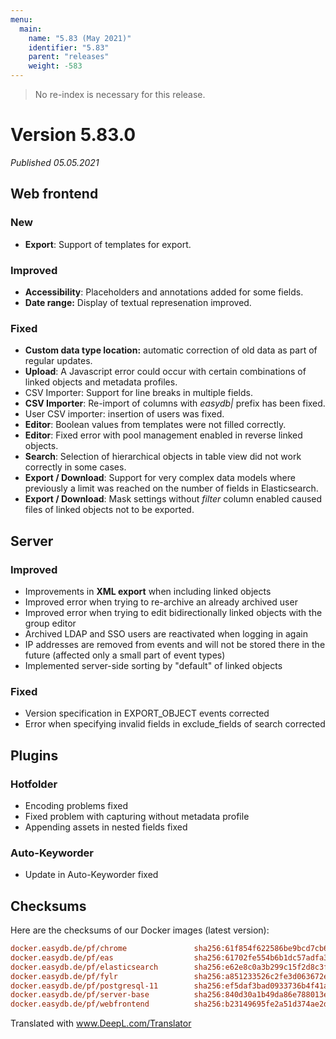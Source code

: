 ```yaml
---
menu:
  main:
    name: "5.83 (May 2021)"
    identifier: "5.83"
    parent: "releases"
    weight: -583
---
```


> No re-index is necessary for this release. 

# Version 5.83.0

*Published 05.05.2021*

## Web frontend

### New

- **Export**: Support of templates for export.

### Improved

- **Accessibility**: Placeholders and annotations added for some fields.
- **Date range:** Display of textual represenation improved.

### Fixed

- **Custom data type location:** automatic correction of old data as part of regular updates.
- **Upload**: A Javascript error could occur with certain combinations of linked objects and metadata profiles.
- CSV Importer: Support for line breaks in multiple fields.
- **CSV Importer**: Re-import of columns with *easydb|* prefix has been fixed.
- User CSV importer: insertion of users was fixed.
- **Editor**: Boolean values from templates were not filled correctly.
- **Editor**: Fixed error with pool management enabled in reverse linked objects.
- **Search**: Selection of hierarchical objects in table view did not work correctly in some cases.
- **Export / Download**: Support for very complex data models where previously a limit was reached on the number of fields in Elasticsearch.
- **Export / Download**: Mask settings without *filter* column enabled caused files of linked objects not to be exported. 

## Server

### Improved

- Improvements in **XML export** when including linked objects
- Improved error when trying to re-archive an already archived user
- Improved error when trying to edit bidirectionally linked objects with the group editor
- Archived LDAP and SSO users are reactivated when logging in again
- IP addresses are removed from events and will not be stored there in the future (affected only a small part of event types)
- Implemented server-side sorting by "default" of linked objects

### Fixed

- Version specification in EXPORT_OBJECT events corrected
- Error when specifying invalid fields in exclude_fields of search corrected

## Plugins

### Hotfolder

- Encoding problems fixed
- Fixed problem with capturing without metadata profile
- Appending assets in nested fields fixed

### Auto-Keyworder

- Update in Auto-Keyworder fixed

## Checksums

Here are the checksums of our Docker images (latest version):

```ini
docker.easydb.de/pf/chrome               sha256:61f854f622586be9bcd7cb68d31d56b7578421ac5352a7cbaa00b39011f376b2
docker.easydb.de/pf/eas                  sha256:61702fe554b6b1dc57adfa35ef148e8b821058fd5fd0566fe355f805b38350ad
docker.easydb.de/pf/elasticsearch        sha256:e62e8c0a3b299c15f2d8c3f134e5d5f6123bf109d931bdf58c647e48663d36df
docker.easydb.de/pf/fylr                 sha256:a851233526c2fe3d063672e2ebb598fdd166e2d0eaf55b002312ae6af85271c1
docker.easydb.de/pf/postgresql-11        sha256:ef5daf3bad0933736b4f41a5f98e9b9c0e47738a8e01708683972b00fe8da7ce
docker.easydb.de/pf/server-base          sha256:840d30a1b49da86e788013e1e5c9518361ec674191e3cc3c88998dfc2876585b
docker.easydb.de/pf/webfrontend          sha256:b23149695fe2a51d374ae2d55cae14e64069d0685fc62ec3f133a1cd17b60322
```


Translated with www.DeepL.com/Translator